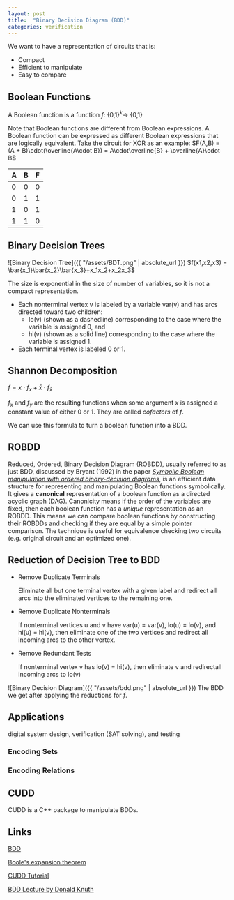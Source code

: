 ```yaml
---
layout: post
title:  "Binary Decision Diagram (BDD)"
categories: verification
---
```

We want to have a representation of circuits that is:
* Compact
* Efficient to manipulate
* Easy to compare

## Boolean Functions
A Boolean function is a function $f:$ {0,1}$^k \rightarrow$ {0,1}

Note that Boolean functions are different from Boolean expressions. A Boolean function can be expressed as different Boolean expressions that are logically equivalent.
Take the circuit for XOR as an example:
$F(A,B) = (A + B)\cdot(\overline{A\cdot B}) = A\cdot\overline{B} + \overline{A}\cdot B$


| A | B | F|
|---|---|---|
| 0| 0| 0|
| 0| 1| 1|
| 1| 0| 1|
| 1| 1| 0|

## Binary Decision Trees
![Binary Decision Tree]({{ "/assets/BDT.png" | absolute_url }})
$f(x1,x2,x3) = \bar{x_1}\bar{x_2}\bar{x_3}+x_1x_2+x_2x_3$

The size is exponential in the size of number of variables, so it is not a compact representation.

* Each nonterminal vertex v is labeled by a variable var(v) and has arcs directed toward two children: 
    * lo(v) (shown as a dashedline) corresponding to the case where the variable is assigned 0, and 
    * hi(v) (shown as a solid line) corresponding to the case where the variable is assigned 1.  
* Each terminal vertex is labeled 0 or 1.

## Shannon Decomposition
$f = x \cdot f_x + \bar{x} \cdot f_{\bar{x}}$

$f_x$ and $f_y$ are the resulting functions when some argument $x$ is assigned a constant value of either 0 or 1. They are called *cofactors* of $f$.

We can use this formula to turn a boolean function into a BDD.


## ROBDD
Reduced, Ordered, Binary Decision Diagram (ROBDD), usually referred to as just BDD, discussed by Bryant (1992) in the paper [*Symbolic Boolean manipulation with ordered binary-decision diagrams*](https://dl.acm.org/doi/10.1145/136035.136043), is an efficient data structure for representing and manipulating Boolean functions symbolically. It gives a **canonical** representation of a boolean function as a directed acyclic graph (DAG). Canonicity means if the order of the variables are fixed, then each boolean function has a *unique* representation as an ROBDD. This means we can compare boolean functions by constructing their ROBDDs and checking if they are equal by a simple pointer comparison. The technique is useful for equivalence checking two circuits (e.g. original circuit and an optimized one).

## Reduction of Decision Tree to BDD
* Remove Duplicate Terminals

    Eliminate all but one terminal vertex with a given label and redirect all arcs into the eliminated vertices to the remaining one.
* Remove Duplicate Nonterminals

    If nonterminal vertices u and v have var(u) = var(v), lo(u) = lo(v), and hi(u) = hi(v), then eliminate one of the two vertices and redirect all incoming arcs to the other vertex.
* Remove Redundant Tests

    If nonterminal vertex v has lo(v) = hi(v), then eliminate v and redirectall incoming arcs to lo(v)


![Binary Decision Diagram]({{ "/assets/bdd.png" | absolute_url }})
The BDD we get after applying the reductions for $f$.
## Applications
digital system design, verification (SAT solving), and testing

### Encoding Sets
### Encoding Relations

## CUDD
CUDD is a C++ package to manipulate BDDs.

## Links
[BDD](https://en.wikipedia.org/wiki/Binary_decision_diagram)

[Boole's expansion theorem](https://en.wikipedia.org/wiki/Boole%27s_expansion_theorem)

[CUDD Tutorial](https://davidkebo.com/cudd)

[BDD Lecture by Donald Knuth](https://www.youtube.com/watch?v=SQE21efsf7Y)
